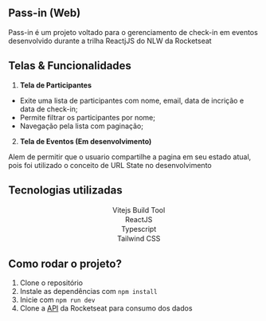 ## Pass-in (Web)
Pass-in é um projeto  voltado para o gerenciamento de check-in em eventos desenvolvido durante a trilha ReactjJS do NLW da Rocketseat

## Telas & Funcionalidades

1. **Tela de Participantes**
 - Exite uma lista de participantes com nome, email, data de incrição e data de check-in;
 - Permite filtrar os participantes por nome;
 - Navegação pela lista com paginação;

2. **Tela de Eventos (Em desenvolvimento)**

Alem de permitir que o usuario compartilhe a pagina em seu estado atual, pois foi utilizado o conceito de URL State no desenvolvimento
   
## Tecnologias utilizadas

<div style="text-align: center;">
  <img src='https://cdn.jsdelivr.net/gh/devicons/devicon@latest/icons/vitejs/vitejs-original.svg' width="16px" height="16px">
  <span>Vitejs Build Tool</span>
</div>

<div style="text-align: center;">
  <img src='https://cdn.jsdelivr.net/gh/devicons/devicon@latest/icons/react/react-original.svg' width="16px" height="16px">
  <span>ReactJS</span>
</div>

<div style="text-align: center;">
  <img src='https://cdn.jsdelivr.net/gh/devicons/devicon@latest/icons/typescript/typescript-original.svg' width="16px" height="16px">
  <span>Typescript</span>
</div>

<div style="text-align: center;">
  <img src='https://cdn.jsdelivr.net/gh/devicons/devicon@latest/icons/tailwindcss/tailwindcss-original.svg' width="16px" height="16px">
  <span>Tailwind CSS</span>
</div>

## Como rodar o projeto?
1. Clone o repositório
2. Instale as dependências com `npm install`
4. Inicie  com `npm run dev`
5. Clone a [API](https://github.com/rocketseat-education/nlw-unite-nodejs) da Rocketseat para consumo dos dados
